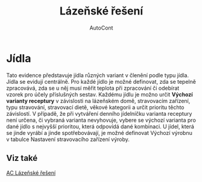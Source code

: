 ﻿---
    title: "Lázeňské řešení"
    author: AutoCont
    ms.date: 04/30/2018
    ms.topic: article
    ms.prod: dynamics-nav-2017
    ms.contentlocale: cs-cz
    ms.lasthandoff: 04/30/2018
---

# Jídla

Tato evidence představuje jídla různých variant v členění podle typu jídla. Jídla se evidují centrálně. 
Pro každé jídlo je možné definovat, zda se tepelně zpracovává, zda se u něj musí měřit teplota při zpracování či odebírat vzorek pro účely příslušných sestav.
Každému jídlu je možno určit **Výchozí varianty receptury** v závislosti na lázeňském domě, stravovacím zařízení, typu stravování, stravovací dietě, věkové kategorii a určit prioritu těchto závislostí. V případě, že při vytváření denního jídelníčku varianta receptury není určena, či vybraná varianta nevyhovuje, vybere se výchozí varianta pro dané jídlo s nejvyšší prioritou, která odpovídá dané kombinaci. 
U jídel, která se jinde vyrábí a jinde spotřebovávají, je možné definovat Výchozí výrobnu v tabulce Nastavení stravovacího zařízení výroby. 



## <a name="see-also"></a>Viz také
[AC Lázeňské řešení](ac-spa-solution.md)